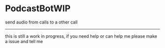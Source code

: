 # PodcastBotWIP
send audio from calls to a other call


------------------

this is still a work in progress, if you need help or can help me please make a issue and tell me
